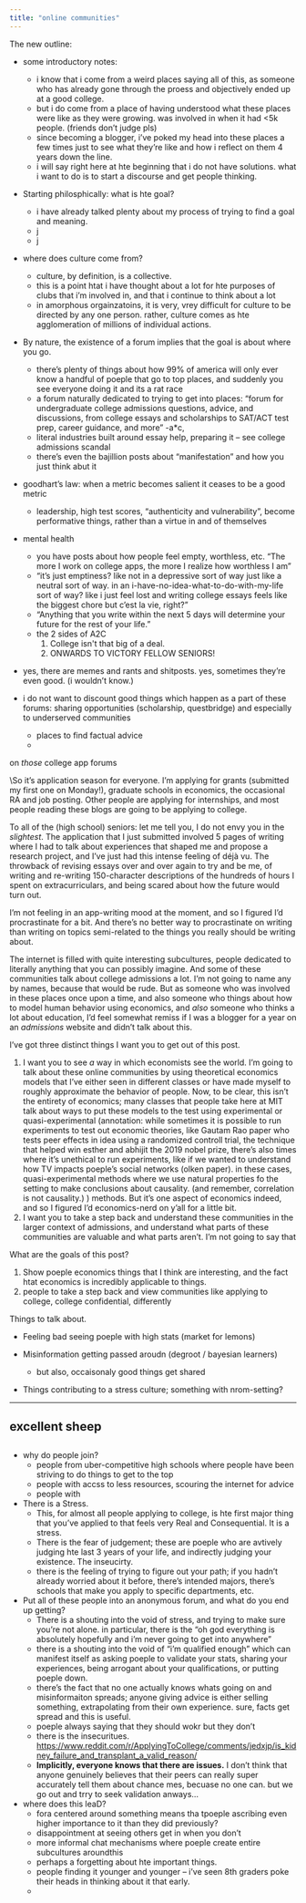 ```yaml
---
title: "online communities"
---
```

The new outline:

* some introductory notes:
  * i know that i come from a weird places saying all of this, as someone who has already gone through the proess and objectively ended up at a good college.
  * but i do come from a place of having understood what these places were like as they were growing. was involved in when it had <5k people. (friends don’t judge pls)
  * since becoming a blogger, i’ve poked my head into these places a few times just to see what they’re like and how i reflect on them 4 years down the line. 
  * i will say right here at hte beginning that i do not have solutions. what i want to do is to start a discourse and get people thinking. 



* Starting philosphically: what is hte goal?
  * i have already talked plenty about my process of trying to find a goal and meaning. 
  * j
  * j



* where does culture come from?
  * culture, by definition, is a collective. 
  * this is a point htat i have thought about a lot for hte purposes of clubs that i’m involved in, and that i continue to think about a lot
  * in amorphous orgainzatoins, it is very, vrey difficult for culture to be directed by any one person. rather, culture comes as hte agglomeration of millions of individual actions. 



* By nature, the existence of a forum implies that the goal is about where you go.
  * there’s plenty of things about how 99% of america will only ever know a handful of poeple that go to top places, and suddenly you see everyone doing it and its a rat race
  * a forum naturally dedicated to trying to get into places: “forum for undergraduate college admissions questions, advice, and discussions, from college essays and scholarships to SAT/ACT test prep, career guidance, and more” -a*c, 
  * literal industries built around essay help, preparing it – see college admissions scandal
  * there’s even the bajillion posts about “manifestation” and how you just think abut it
* goodhart’s law: when a metric becomes salient it ceases to be a good metric
  * leadership, high test scores, “authenticity and vulnerability”, become performative things, rather than a virtue in and of themselves
* mental health
  * you have posts about how people feel empty, worthless, etc. “The more I work on college apps, the more I realize how worthless I am”
  * “it’s just emptiness? like not in a depressive sort of way just like a neutral sort of way. in an i-have-no-idea-what-to-do-with-my-life sort of way? like i just feel lost and writing college essays feels like the biggest chore but c’est la vie, right?”
  * “Anything that you write within the next 5 days will determine your future for the rest of your life.”
  * the 2 sides of A2C
    1. College isn't that big of a deal.
    2. ONWARDS TO VICTORY FELLOW SENIORS!
* yes, there are memes and rants and shitposts. yes, sometimes they’re even good. (i wouldn’t know.)
* i do not want to discount good things which happen as a part of these forums: sharing opportunities (scholarship, questbridge)  and especially to underserved communities
  * places to find factual advice
  * 



on *those* college app forums



\So it’s application season for everyone. I’m applying for grants (submitted my first one on Monday!), graduate schools in economics, the occasional RA and job posting. Other people are applying for internships, and most people reading these blogs are going to be applying to college.

To all of the (high school) seniors: let me tell you, I do not envy you in the *slightest*. The application that I just submitted involved 5 pages of writing where I had to talk about experiences that shaped me and propose a research project, and I’ve just had this intense feeling of déjà vu. The throwback of revising essays over and over again to try and be me, of writing and re-writing 150-character descriptions of the hundreds of hours I spent on extracurriculars, and being scared about how the future would turn out.

I’m not feeling in an app-writing mood at the moment, and so I figured I’d procrastinate for a bit. And there’s no better way to procrastinate on writing than writing on topics semi-related to the things you really should be writing about.

The internet is filled with quite interesting subcultures, people dedicated to literally anything that you can possibly imagine. And some of these communities talk about college admissions a lot. I’m not going to name any by names, because that would be rude. But as someone who was involved in these places once upon a time, and also someone who things about how to model human behavior using economics, and *also* someone who thinks a lot about education, I’d feel somewhat remiss if I was a blogger for a year on an *admissions* website and didn’t talk about this. 

I’ve got three distinct things I want you to get out of this post.

1. I want you to see *a* way in which economists see the world. I’m going to talk about these online communities by using theoretical economics models that I’ve either seen in different classes or have made myself to roughly approximate the behavior of people. Now, to be clear, this isn’t the entirety of economics; many classes that people take here at MIT talk about ways to put these models to the test using experimental or quasi-experimental (annotation: while sometimes it is possible to run experiments to test out economic theories, like Gautam Rao paper who tests peer effects in idea using a randomized controll trial, the technique that helped win esther and abhijit the 2019 nobel prize, there’s also times where it’s unethical to run experiments, like if we wanted to understand how TV impacts poeple’s social networks (olken paper). in these cases, quasi-experimental methods where we use natural properties fo the setting to make conclusions about causality. (and remember, correlation is not causality.) ) methods. But it’s one aspect of economics indeed, and so I figured I’d economics-nerd on y’all for a little bit. 
2. I want you to take a step back and understand these communities in the larger context of admissions, and understand what parts of these communities are valuable and what parts aren’t. I’m not going to say that 



What are the goals of this post?

1. Show poeple economics things that I think are interesting, and the fact htat economics is incredibly applicable to things.
2. people to take a step back and view communities like applying to college, college confidential, differently



Things to talk about.

* Feeling bad seeing poeple with high stats (market for lemons)

* Misinformation getting passed aroudn (degroot / bayesian learners)

  * but also, occaisonaly good things get shared

* Things contributing to a stress culture; something with nrom-setting? 



------

## excellent sheep

## 

* why do people join?
  * people from uber-competitive high schools where people have been striving to do things to get to the top
  * people with accss to less resources, scouring the internet for advice
  * people with 
* There is a Stress.
  * This, for almost all people applying to college, is hte first major thing that you’ve applied to that feels very Real and Consequential. It is a stress.
  * There is the fear of judgement; these are poeple who are avtively judging hte last 3 years of your life, and indirectly judging your existence. The inseucirty.
  * there is the feeling of trying to figure out your path; if you hadn’t already worried about it before, there’s intended majors, there’s schools that make you apply to specific departments, etc.
* Put all of these people into an anonymous forum, and what do you end up getting?
  * There is a shouting into the void of stress, and trying to make sure you’re not alone. in particular, there is the “oh god everything is absolutely hopefully and i’m never going to get into anywhere”
  * there is a shouting into the void of “i’m qualified enough” which can manifest itself as asking poeple to validate your stats, sharing your experiences, being arrogant about your qualifications, or putting poeple down.
  * there’s the fact that no one actually knows whats going on and misinformaiton spreads; anyone giving advice is either selling something, extrapolating from their own experience.  sure, facts get spread and this is useful. 
  * poeple always saying that they should wokr but they don’t
  * there is the insecuritues. https://www.reddit.com/r/ApplyingToCollege/comments/jedxjp/is_kidney_failure_and_transplant_a_valid_reason/
  * **Implicitly, everyone knows that there are issues.** I don’t think that anyone genuinely believes that their peers can really super accurately tell them about chance mes, becuase no one can. but we go out and trry to seek validation anways…
* where does this leaD?
  * fora centered around something means tha tpoeple ascribing even higher importance to it than they did previously? 
  * disappointment at seeing others get in when you don’t
  * more informal chat mechanisms where poeple create entire subcultures aroundthis
  * perhaps a forgetting about hte important things.
  * people finding it younger and younger – i’ve seen 8th graders poke their heads in thinking about it that early.
  * 

